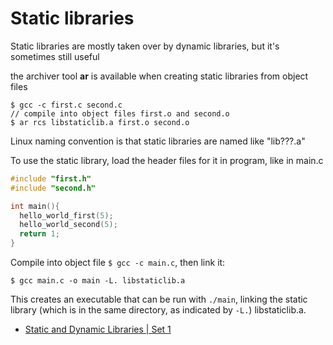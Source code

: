 # Static libraries
Static libraries are mostly taken over by dynamic libraries, but it's sometimes still useful

the archiver tool **ar** is available when creating static libraries from object files
```
$ gcc -c first.c second.c
// compile into object files first.o and second.o
$ ar rcs libstaticlib.a first.o second.o
```
Linux naming convention is that static libraries are named like "lib???.a"

To use the static library, load the header files for it in program, like in main.c
```c
#include "first.h"
#include "second.h"

int main(){
  hello_world_first(5);
  hello_world_second(5);
  return 1;
}
```
Compile into object file `$ gcc -c main.c`, then link it:
```
$ gcc main.c -o main -L. libstaticlib.a
```
This creates an executable that can be run with `./main`, linking the static library (which is in the same directory, as indicated by `-L.`) libstaticlib.a.

* [Static and Dynamic Libraries | Set 1](https://www.geeksforgeeks.org/static-vs-dynamic-libraries/)
